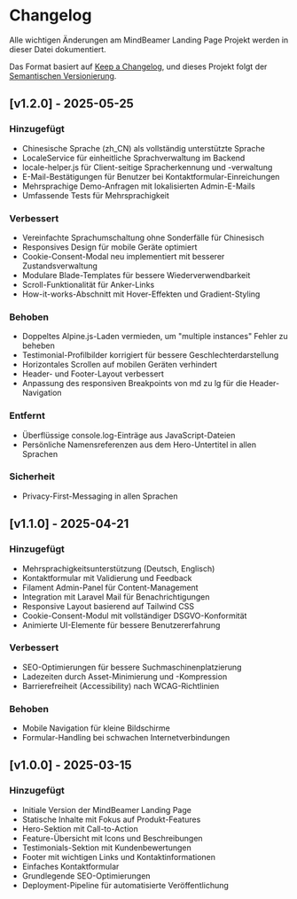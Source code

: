 # Changelog

Alle wichtigen Änderungen am MindBeamer Landing Page Projekt werden in dieser Datei dokumentiert.

Das Format basiert auf [Keep a Changelog](https://keepachangelog.com/de/1.0.0/),
und dieses Projekt folgt der [Semantischen Versionierung](https://semver.org/lang/de/).

## [v1.2.0] - 2025-05-25

### Hinzugefügt
- Chinesische Sprache (zh_CN) als vollständig unterstützte Sprache
- LocaleService für einheitliche Sprachverwaltung im Backend
- locale-helper.js für Client-seitige Spracherkennung und -verwaltung
- E-Mail-Bestätigungen für Benutzer bei Kontaktformular-Einreichungen
- Mehrsprachige Demo-Anfragen mit lokalisierten Admin-E-Mails
- Umfassende Tests für Mehrsprachigkeit

### Verbessert
- Vereinfachte Sprachumschaltung ohne Sonderfälle für Chinesisch
- Responsives Design für mobile Geräte optimiert
- Cookie-Consent-Modal neu implementiert mit besserer Zustandsverwaltung
- Modulare Blade-Templates für bessere Wiederverwendbarkeit
- Scroll-Funktionalität für Anker-Links
- How-it-works-Abschnitt mit Hover-Effekten und Gradient-Styling

### Behoben
- Doppeltes Alpine.js-Laden vermieden, um "multiple instances" Fehler zu beheben
- Testimonial-Profilbilder korrigiert für bessere Geschlechterdarstellung
- Horizontales Scrollen auf mobilen Geräten verhindert
- Header- und Footer-Layout verbessert
- Anpassung des responsiven Breakpoints von md zu lg für die Header-Navigation

### Entfernt
- Überflüssige console.log-Einträge aus JavaScript-Dateien
- Persönliche Namensreferenzen aus dem Hero-Untertitel in allen Sprachen

### Sicherheit
- Privacy-First-Messaging in allen Sprachen

## [v1.1.0] - 2025-04-21

### Hinzugefügt
- Mehrsprachigkeitsunterstützung (Deutsch, Englisch)
- Kontaktformular mit Validierung und Feedback
- Filament Admin-Panel für Content-Management
- Integration mit Laravel Mail für Benachrichtigungen
- Responsive Layout basierend auf Tailwind CSS
- Cookie-Consent-Modul mit vollständiger DSGVO-Konformität
- Animierte UI-Elemente für bessere Benutzererfahrung

### Verbessert
- SEO-Optimierungen für bessere Suchmaschinenplatzierung
- Ladezeiten durch Asset-Minimierung und -Kompression
- Barrierefreiheit (Accessibility) nach WCAG-Richtlinien

### Behoben
- Mobile Navigation für kleine Bildschirme
- Formular-Handling bei schwachen Internetverbindungen

## [v1.0.0] - 2025-03-15

### Hinzugefügt
- Initiale Version der MindBeamer Landing Page
- Statische Inhalte mit Fokus auf Produkt-Features
- Hero-Sektion mit Call-to-Action
- Feature-Übersicht mit Icons und Beschreibungen
- Testimonials-Sektion mit Kundenbewertungen
- Footer mit wichtigen Links und Kontaktinformationen
- Einfaches Kontaktformular
- Grundlegende SEO-Optimierungen
- Deployment-Pipeline für automatisierte Veröffentlichung
